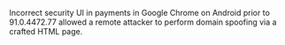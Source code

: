 Incorrect security UI in payments in Google Chrome on Android prior to 91.0.4472.77 allowed a remote attacker to perform domain spoofing via a crafted HTML page.